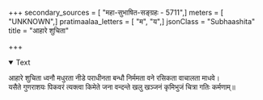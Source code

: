 +++
secondary_sources = [ "महा-सुभाषित-सङ्ग्रहः - 5711",]
meters = [ "UNKNOWN",]
pratimaalaa_letters = [ "म", "य",]
jsonClass = "Subhaashita"
title = "आहारे शुचिता"

+++

<details open><summary>Text</summary>

आहारे शुचिता ध्वनौ मधुरता नीडे पराधीनता बन्धौ निर्ममता वने रसिकता वाचालता माधवे।  
यसैते गुणराशयः पिकवरं त्यक्त्वा किमेते जना वन्दन्ते खलु खञ्जनं कृमिभुजं चित्रा गतिः कर्मणाम्॥
</details>
